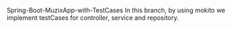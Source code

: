 Spring-Boot-MuzixApp-with-TestCases
In this branch, by using mokito we implement testCases for controller, service and repository.
